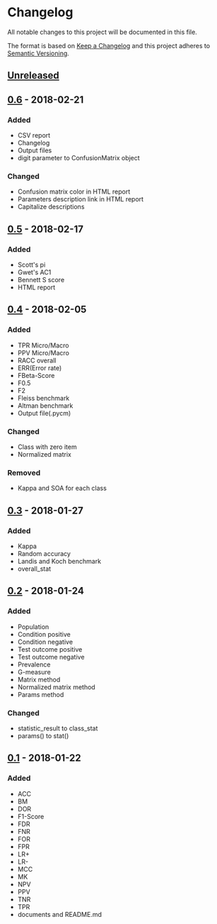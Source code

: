 # Changelog
All notable changes to this project will be documented in this file.

The format is based on [Keep a Changelog](http://keepachangelog.com/en/1.0.0/)
and this project adheres to [Semantic Versioning](http://semver.org/spec/v2.0.0.html).

## [Unreleased]

## [0.6] - 2018-02-21
### Added
- CSV report
- Changelog
- Output files
- digit parameter to ConfusionMatrix object

### Changed
- Confusion matrix color in HTML report
- Parameters description link in HTML report
- Capitalize descriptions

## [0.5] - 2018-02-17
### Added
- Scott's pi
- Gwet's AC1
- Bennett S score
- HTML report 

## [0.4] - 2018-02-05
### Added
- TPR Micro/Macro
- PPV Micro/Macro
- RACC overall
- ERR(Error rate)
- FBeta-Score
- F0.5
- F2
- Fleiss benchmark
- Altman benchmark
- Output file(.pycm)


### Changed
- Class with zero item
- Normalized matrix

### Removed
- Kappa and SOA for each class


## [0.3] - 2018-01-27
### Added
- Kappa
- Random accuracy
- Landis and Koch benchmark
- overall_stat


## [0.2] - 2018-01-24
### Added
- Population
- Condition positive
- Condition negative
- Test outcome positive
- Test outcome negative
- Prevalence
- G-measure
- Matrix method
- Normalized matrix method
- Params method


### Changed
 - statistic_result to class_stat
 - params() to stat()

## [0.1] - 2018-01-22
### Added
- ACC
- BM
- DOR
- F1-Score
- FDR
- FNR
- FOR
- FPR
- LR+
- LR-
- MCC
- MK
- NPV
- PPV
- TNR
- TPR
- documents and README.md

[Unreleased]: https://github.com/sepandhaghighi/pycm/compare/v0.6...HEAD
[0.6]: https://github.com/sepandhaghighi/pycm/compare/v0.5...v0.6
[0.5]: https://github.com/sepandhaghighi/pycm/compare/v0.4...v0.5
[0.4]: https://github.com/sepandhaghighi/pycm/compare/v0.3...v0.4
[0.3]: https://github.com/sepandhaghighi/pycm/compare/v0.2...v0.3
[0.2]: https://github.com/sepandhaghighi/pycm/compare/v0.1...v0.2
[0.1]: https://github.com/sepandhaghighi/pycm/compare/1e238cd...v0.1




